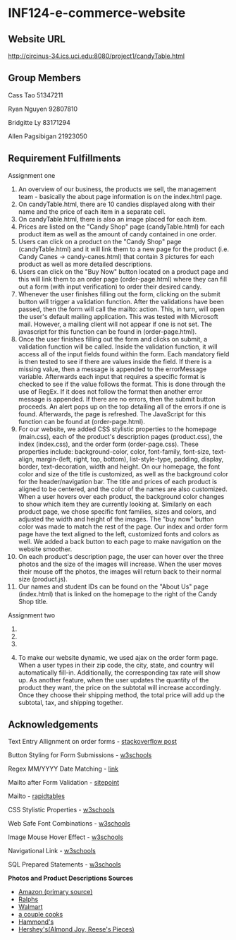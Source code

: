 # INF124-e-commerce-website

## Website URL

http://circinus-34.ics.uci.edu:8080/project1/candyTable.html

## Group Members

Cass Tao 51347211

Ryan Nguyen 92807810

Bridgitte Ly 83171294

Allen Pagsibigan 21923050

## Requirement Fulfillments
Assignment one
1. An overview of our business, the products we sell, the management team - basically the about page information is on the index.html page.  
2. On candyTable.html, there are 10 candies displayed along with their name and the price of each item in a separate cell. 
3. On candyTable.html, there is also an image placed for each item. 
4. Prices are listed on the "Candy Shop" page (candyTable.html) for each product item as well as the amount of candy contained in one order.
5. Users can click on a product on the "Candy Shop" page (candyTable.html) and it will link them to a new page for the product (i.e. Candy Canes -> candy-canes.html) that contain 3 pictures for each product as well as more detailed descriptions.
6. Users can click on the "Buy Now" button located on a product page and this will link them to an order page (order-page.html) where they can fill out a form (with input verification) to order their desired candy.
7. Whenever the user finishes filling out the form, clicking on the submit button will trigger a validation function. After the validations have been passed, then the form will call the mailto: action. This, in turn, will open the user's default mailing application. This was tested with Microsoft mail. However, a mailing client will not appear if one is not set. The javascript for this function can be found in (order-page.html).
8. Once the user finishes filling out the form and clicks on submit, a validation function will be called. Inside the validation function, it will access all of the input fields found within the form. Each mandatory field is then tested to see if there are values inside the field. If there is a missing value, then a message is appended to the errorMessage variable. Afterwards each input that requires a specific format is checked to see if the value follows the format. This is done through the use of RegEx. If it does not follow the format then another error message is appended. If there are no errors, then the submit button proceeds. An alert pops up on the top detailing all of the errors if one is found. Afterwards, the page is refreshed. The JavaScript for this function can be found at (order-page.html). 
9. For our website, we added CSS stylistic properties to the homepage (main.css), each of the product's description pages (product.css), the index (index.css), and the order form (order-page.css). These properties include: background-color, color, font-family, font-size, text-align, margin-(left, right, top, bottom), list-style-type, padding, display, border, text-decoration, width and height. On our homepage, the font color and size of the title is customized, as well as the background color for the header/navigation bar. The title and prices of each product is aligned to be centered, and the color of the names are also customized. When a user hovers over each product, the background color changes to show which item they are currently looking at. Similarly on each product page, we chose specific font families, sizes and colors, and adjusted the width and height of the images. The "buy now" button color was made to match the rest of the page. Our index and order form page have the text aligned to the left, customized fonts and colors as well. We added a back button to each page to make navigation on the website smoother. 
10. On each product's description page, the user can hover over the three photos and the size of the images will increase. When the user moves their mouse off the photos, the images will return back to their normal size (product.js).
11. Our names and student IDs can be found on the "About Us" page (index.html) that is linked on the homepage to the right of the Candy Shop title.

Assignment two

1.

2.

3.

4. To make our website dynamic, we used ajax on the order form page. When a user types in their zip code, the city, state, and country will automatically fill-in. Additionally, the corresponding tax rate will show up. As another feature, when the user updates the quantity of the product they want, the price on the subtotal will increase accordingly. Once they choose their shipping method, the total price will add up the subtotal, tax, and shipping together. 
## Acknowledgements

Text Entry Allignment on order forms - [stackoverflow post](https://stackoverflow.com/questions/4309950/how-to-align-input-forms-in-html)

Button Styling for Form Submissions  - [w3schools](https://www.w3schools.com/css/css3_buttons.asp)

Regex MM/YYYY Date Matching - [link](https://www.thewebblinders.in/programming/article/JavaScript-regular-expressions-for-validating-YYYYMM-and-MMYYYY-patterns-6010)

Mailto after Form Validation - [sitepoint](https://www.sitepoint.com/community/t/how-to-validate-a-form-with-javascript-prior-to-mailto-action-or-change-a-form-action-using-javascript/308475)

Mailto - [rapidtables](https://www.rapidtables.com/web/html/mailto.html)

CSS Stylistic Properties - [w3schools](https://www.w3schools.com/cssref/)

Web Safe Font Combinations - [w3schools](https://www.w3schools.com/cssref/css_websafe_fonts.asp)

Image Mouse Hover Effect - [w3schools](https://www.w3schools.com/jsref/event_onmouseover.asp)

Navigational Link - [w3schools](https://www.w3schools.com/css/css_inline-block.asp)

SQL Prepared Statements - [w3schools](https://www.w3schools.com/php/php_mysql_prepared_statements.asp)

**Photos and Product Descriptions Sources**
- [Amazon (primary source)](https://www.amazon.com/)
- [Ralphs](https://www.ralphs.com/p/rice-krispies-treats-original-crispy-marshmallow-squares/0003800007781)
- [Walmart](https://www.walmart.com/ip/Almond-Joy-Coconut-and-Almond-Standard-Candy-Bar-1-61-Oz/48533974?selected=true&irgwc=1&sourceid=imp_0TSSzBUwsxyOWUpwUx0Mo34BUki2x50NuWjt380&veh=aff&wmlspartner=imp_78091&clickid=0TSSzBUwsxyOWUpwUx0Mo34BUki2x50NuWjt380)
- [a couple cooks](https://www.acouplecooks.com/perfect-homemade-peanut-butter-cups/)
- [Hammond's](https://hammondscandies.com/products/raspberry-candy-cane-filled-with-chocolate)
- [Hershey's(Almond Joy, Reese's Pieces)](https://www.hersheys.com/en_us/home.html)

